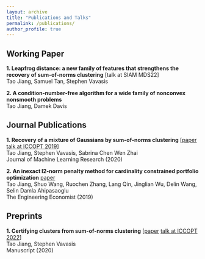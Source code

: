 ```yaml
---
layout: archive
title: "Publications and Talks"
permalink: /publications/
author_profile: true
---
```


## Working Paper

**1. Leapfrog distance: a new family of features that strengthens the recovery of sum-of-norms clustering** [talk at SIAM MDS22]<br />
Tao Jiang, Samuel Tan, Stephen Vavasis

**2. A condition-number-free algorithm for a wide family of nonconvex nonsmooth problems**<br />
Tao Jiang, Damek Davis

## Journal Publications

**1. Recovery of a mixture of Gaussians by sum-of-norms clustering** [[paper](https://www.jmlr.org/papers/volume21/19-218/19-218.pdf) [talk at ICCOPT 2019](files/mixture_of_Gaussians_SON_TJiang.pdf)]<br />
Tao Jiang, Stephen Vavasis, Sabrina Chen Wen Zhai<br />
Journal of Machine Learning Research (2020)

**2. An inexact l2-norm penalty method for cardinality constrained portfolio optimization** [paper](https://www.tandfonline.com/doi/abs/10.1080/0013791X.2019.1636169)<br />
Tao Jiang, Shuo Wang, Ruochen Zhang, Lang Qin, Jinglian Wu, Delin Wang, Selin Damla Ahipasaoglu<br />
The Engineering Economist (2019)

## Preprints
**1. Certifying clusters from sum-of-norms clustering**
[[paper](https://arxiv.org/pdf/2006.11355.pdf) [talk at ICCOPT 2022](files/certifying_clusters_SON_TJiang_ICCOPT22.pdf)]<br />
Tao Jiang, Stephen Vavasis<br />
Manuscript (2020)

